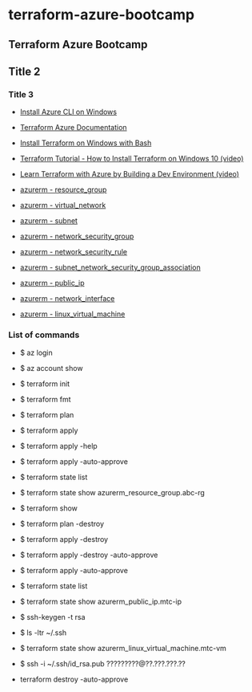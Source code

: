# terraform-azure-bootcamp

## Terraform Azure Bootcamp

## Title 2

### Title 3
* [Install Azure CLI on Windows](https://learn.microsoft.com/en-us/cli/azure/install-azure-cli-windows?tabs=azure-cli)
* [Terraform Azure Documentation](https://registry.terraform.io/providers/hashicorp/azurerm/latest/docs)
* [Install Terraform on Windows with Bash](https://learn.microsoft.com/en-us/azure/developer/terraform/get-started-windows-bash?tabs=bash)
* [Terraform Tutorial - How to Install Terraform on Windows 10 (video)](https://www.youtube.com/watch?v=ljYzclmsvF4&ab_channel=CloudGuru)
* [Learn Terraform with Azure by Building a Dev Environment (video)](https://www.youtube.com/watch?v=V53AHWun17s&ab_channel=freeCodeCamp.org)

* [azurerm - resource_group](https://registry.terraform.io/providers/hashicorp/azurerm/latest/docs/resources/resource_group)
* [azurerm - virtual_network](https://registry.terraform.io/providers/hashicorp/azurerm/latest/docs/resources/virtual_network)
* [azurerm - subnet](https://registry.terraform.io/providers/hashicorp/azurerm/latest/docs/resources/subnet)
* [azurerm - network_security_group](https://registry.terraform.io/providers/hashicorp/azurerm/latest/docs/resources/network_security_group)
* [azurerm - network_security_rule](https://registry.terraform.io/providers/hashicorp/azurerm/latest/docs/resources/network_security_rule)
* [azurerm - subnet_network_security_group_association](https://registry.terraform.io/providers/hashicorp/azurerm/latest/docs/resources/subnet_network_security_group_association)
* [azurerm - public_ip](https://registry.terraform.io/providers/hashicorp/azurerm/latest/docs/resources/public_ip)
* [azurerm - network_interface](https://registry.terraform.io/providers/hashicorp/azurerm/latest/docs/resources/network_interface)
* [azurerm - linux_virtual_machine](https://registry.terraform.io/providers/hashicorp/azurerm/latest/docs/resources/linux_virtual_machine)



### List of commands

  - $ az login
  - $ az account show
  - $ terraform init
  - $ terraform fmt
  - $ terraform plan
  - $ terraform apply
  - $ terraform apply -help
  - $ terraform apply -auto-approve
  - $ terraform state list
  - $ terraform state show azurerm_resource_group.abc-rg
  - $ terraform show
  - $ terraform plan -destroy
  - $ terraform apply -destroy 
  - $ terraform apply -destroy -auto-approve

  - $ terraform apply -auto-approve
  - $ terraform state list
  - $ terraform state show azurerm_public_ip.mtc-ip
 
  - $ ssh-keygen -t rsa
  - $ ls -ltr ~/.ssh
  - $ terraform state show azurerm_linux_virtual_machine.mtc-vm
  - $ ssh -i ~/.ssh/id_rsa.pub ?????????@??.???.???.??

  - terraform destroy -auto-approve


